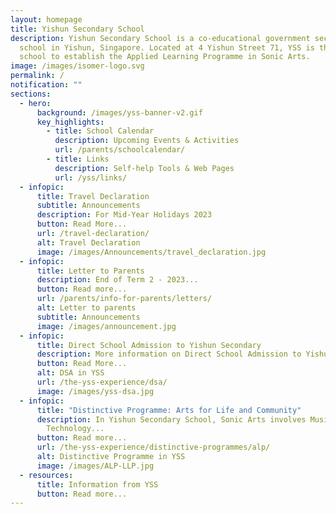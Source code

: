 ```yaml
---
layout: homepage
title: Yishun Secondary School
description: Yishun Secondary School is a co-educational government secondary
  school in Yishun, Singapore. Located at 4 Yishun Street 71, YSS is the first
  school to establish the Applied Learning Programme in Sonic Arts.
image: /images/isomer-logo.svg
permalink: /
notification: ""
sections:
  - hero:
      background: /images/yss-banner-v2.gif
      key_highlights:
        - title: School Calendar
          description: Upcoming Events & Activities
          url: /parents/schoolcalendar/
        - title: Links
          description: Self-help Tools & Web Pages
          url: /yss/links/
  - infopic:
      title: Travel Declaration
      subtitle: Announcements
      description: For Mid-Year Holidays 2023
      button: Read More...
      url: /travel-declaration/
      alt: Travel Declaration
      image: /images/Announcements/travel_declaration.jpg
  - infopic:
      title: Letter to Parents
      description: End of Term 2 - 2023...
      button: Read more...
      url: /parents/info-for-parents/letters/
      alt: Letter to parents
      subtitle: Announcements
      image: /images/announcement.jpg
  - infopic:
      title: Direct School Admission to Yishun Secondary
      description: More information on Direct School Admission to Yishun Secondary...
      button: Read More...
      alt: DSA in YSS
      url: /the-yss-experience/dsa/
      image: /images/yss-dsa.jpg
  - infopic:
      title: "Distinctive Programme: Arts for Life and Community"
      description: In Yishun Secondary School, Sonic Arts involves Music, Media and
        Technology...
      button: Read more...
      url: /the-yss-experience/distinctive-programmes/alp/
      alt: Distinctive Programme in YSS
      image: /images/ALP-LLP.jpg
  - resources:
      title: Information from YSS
      button: Read more...
---
```

